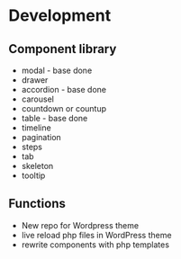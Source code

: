 # Development

## Component library

- modal - base done
- drawer
- accordion - base done
- carousel
- countdown or countup
- table - base done
- timeline
- pagination
- steps
- tab
- skeleton
- tooltip

## Functions

- New repo for Wordpress theme
- live reload php files in WordPress theme
- rewrite components with php templates